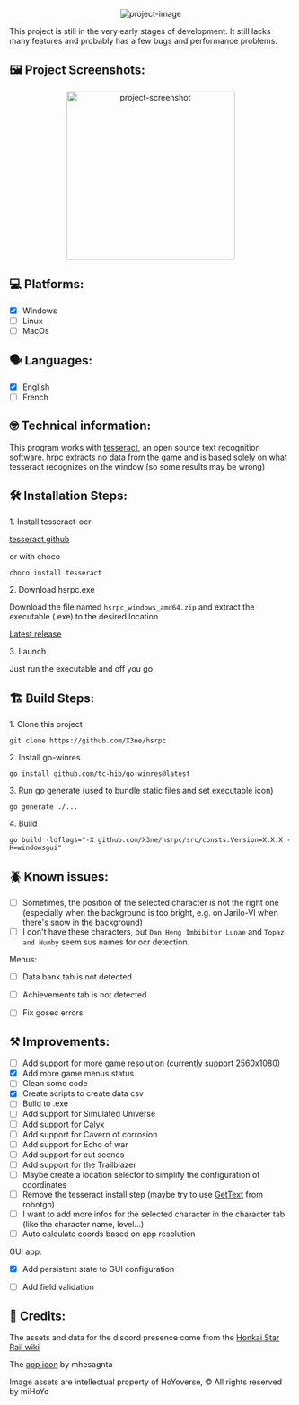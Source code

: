 <p align="center"><img src="https://socialify.git.ci/X3ne/hsrpc/image?description=1&font=Inter&language=1&logo=https%3A%2F%2Fgithub.com%2FX3ne%2Fhsrpc%2Fblob%2Fmain%2Fassets%2Ficon.png%3Fraw%3Dtrue&name=1&owner=1&stargazers=1&theme=Auto" alt="project-image"></p>

<p id="description">This project is still in the very early stages of development. It still lacks many features and probably has a few bugs and performance problems.</p>

<h2>🖼️ Project Screenshots:</h2>

<div align="center">
  <img src="https://cdn.discordapp.com/attachments/568052462716583948/1208268522627670046/CaXsVbp.png?ex=65e2aac0&is=65d035c0&hm=fcddb9f18578452c0a036b4e231bcf2315f1f0a475c7dd2f10db92c72c432c98&" alt="project-screenshot" width="300"/>
</div>

<h2>💻 Platforms:</h2>

- [x] Windows
- [ ] Linux
- [ ] MacOs

<h2>🗣️ Languages:</h2>

- [x] English
- [ ] French

<h2>🤓 Technical information:</h2>

This program works with [tesseract](https://github.com/tesseract-ocr/tesseract), an open source text recognition software. hrpc extracts no data from the game and is based solely on what tesseract recognizes on the window (so some results may be wrong)

<h2>🛠️ Installation Steps:</h2>

<p>1. Install tesseract-ocr</p>

[tesseract github](https://github.com/tesseract-ocr/tesseract?tab=readme-ov-file#installing-tesseract)

or with choco

```
choco install tesseract
```

<p>2. Download hsrpc.exe</p>

Download the file named `hsrpc_windows_amd64.zip` and extract the executable (.exe) to the desired location

[Latest release](https://github.com/X3ne/hsrpc/releases/latest)

<p>3. Launch</p>

Just run the executable and off you go

<h2>🏗️ Build Steps:</h2>

<p>1. Clone this project</p>

```
git clone https://github.com/X3ne/hsrpc
```

<p>2. Install go-winres</p>

```
go install github.com/tc-hib/go-winres@latest
```

<p>3. Run go generate (used to bundle static files and set executable icon)</p>

```
go generate ./...
```

<p>4. Build</p>

```
go build -ldflags="-X github.com/X3ne/hsrpc/src/consts.Version=X.X.X -H=windowsgui"
```

<h2>🪲 Known issues:</h2>

- [ ] Sometimes, the position of the selected character is not the right one (especially when the background is too bright, e.g. on Jarilo-VI when there's snow in the background)
- [ ] I don't have these characters, but `Dan Heng Imbibitor Lunae` and `Topaz and Numby` seem sus names for ocr detection.

Menus:
- [ ] Data bank tab is not detected
- [ ] Achievements tab is not detected

- [ ] Fix gosec errors

<h2>⚒️ Improvements:</h2>

- [ ] Add support for more game resolution (currently support 2560x1080)
- [x] Add more game menus status
- [ ] Clean some code
- [x] Create scripts to create data csv
- [ ] Build to .exe
- [ ] Add support for Simulated Universe
- [ ] Add support for Calyx
- [ ] Add support for Cavern of corrosion
- [ ] Add support for Echo of war
- [ ] Add support for cut scenes
- [ ] Add support for the Trailblazer
- [ ] Maybe create a location selector to simplify the configuration of coordinates
- [ ] Remove the tesseract install step (maybe try to use [GetText](https://pkg.go.dev/github.com/go-vgo/robotgo#GetText) from robotgo)
- [ ] I want to add more infos for the selected character in the character tab (like the character name, level...)
- [ ] Auto calculate coords based on app resolution

GUI app:
- [x] Add persistent state to GUI configuration
- [ ] Add field validation


<h2>🎨 Credits:</h2>

The assets and data for the discord presence come from the [Honkai Star Rail wiki](https://honkai-star-rail.fandom.com/wiki/Honkai:_Star_Rail_Wiki)

The [app icon](https://www.deviantart.com/mhesagnta/art/Chibi-Silver-Wolf-Honkai-StarRail-Render-965316702) by mhesagnta

Image assets are intellectual property of HoYoverse, © All rights reserved by miHoYo
